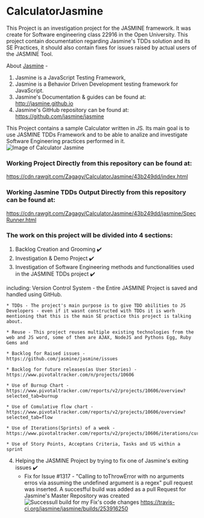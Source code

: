 # CalculatorJasmine
This Project is an investigation project for the JASMINE framework.
It was create for Software engineering class 22916 in the Open University.
This project contain documentation regarding Jasmine's TDDs solution and its SE Practices,
it should also contain fixes for issues raised by actual users of the JASMINE Tool.

About [Jasmine](https://github.com/jasmine/jasmine) - 
1. Jasmine is a JavaScript Testing Framework,
2. Jasmine is a Behavior Driven Development testing framework for JavaScript.
3. Jasmine's Documentation & guides can be found at: http://jasmine.github.io
4. Jasmine's GitHub repository can be found at: https://github.com/jasmine/jasmine


This Project contains a sample Calculator written in JS.
Its main goal is to use JASMINE TDDs Framework and to be able to analize and investigate Software Engineering practices performed in it.
![Image of Calculator Jasmine](https://image.ibb.co/gPnDFk/logo.png)

### Working Project Directly from this repository can be found at:
https://cdn.rawgit.com/Zagagy/CalculatorJasmine/43b249dd/index.html

### Working Jasmine TDDs Output Directly from this repository can be found at:
https://cdn.rawgit.com/Zagagy/CalculatorJasmine/43b249dd/jasmine/SpecRunner.html


### The work on this project will be divided into 4 sections:
1. Backlog Creation and Grooming :heavy_check_mark:
2. Investigation & Demo Project :heavy_check_mark:
3. Investigation of Software Engineering methods and functionalities used in the JASMINE TDDs project :heavy_check_mark:

including:
    Version Control System - the Entire JASMINE Project is saved and handled using GitHub.
    
    * TDDs - The project's main purpose is to give TDD abilities to JS Developers - even if it wasnt constructed with TDDs it is worh mentioning that this is the main SE practice this project is talking about.
    
    * Reuse - This project reuses multiple existing technologies from the web and JS word, some of them are AJAX, NodeJS and Pythons Egg, Ruby Gems and 
    
    * Backlog for Raised issues - https://github.com/jasmine/jasmine/issues
    
    * Backlog for future releases(as User Stories) - https://www.pivotaltracker.com/n/projects/10606
    
    * Use of Burnup Chart - https://www.pivotaltracker.com/reports/v2/projects/10606/overview?selected_tab=burnup
    
    * Use of Comulative flow chart - https://www.pivotaltracker.com/reports/v2/projects/10606/overview?selected_tab=flow
    
    * Use of Iterations(Sprints) of a week - https://www.pivotaltracker.com/reports/v2/projects/10606/iterations/current
    
    * Use of Story Points, Acceptans Criteria, Tasks and US within a sprint
      
4. Helping the JASMINE Project by trying to fix one of Jasmine's exiting issues :heavy_check_mark:
    * Fix for Issue #1317 - "Calling to toThrowError with no arguments erros via assuming the undefined argument is a regex" pull request was inserted.
    A succesfful build was added as a pull Request for Jasmine's Master Repository was created
    ![Successull build for my Fix's code changes](http://i.imgur.com/g6H9YGe.png)
    https://travis-ci.org/jasmine/jasmine/builds/253916250




